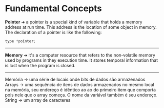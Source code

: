 # Fundamental Concepts

__Pointer__ ➜ a pointer is a special kind of variable that holds a memory address at run time. This address is the location of some object in memory. The declaration of a pointer is like the following:

```c
type *pointer;
```

---

__Memory__ ➜ it's a computer resource that refers to the non-volatile memory used by programs in they execution time. It stores temporal information that is lost when the program is closed.

---

Memória -> uma série de locais onde bits de dados são armazenados
Arrays -> uma sequência de itens de dados armazenados no mesmo local na memória, seu endereço é idêntico ao
			ao do primeiro item que comporta pois nele que o array começa. O nome da variável também é seu endereço.
String -> um array de caracteres
